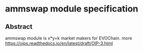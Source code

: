 # ammswap module specification

## Abstract
ammswap module is x*y=k market makers for EVOChain. more https://oips.readthedocs.io/en/latest/draft/OIP-3.html

